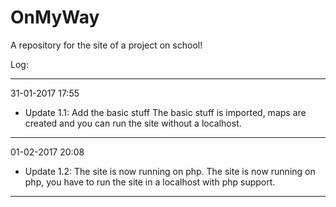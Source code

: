 # OnMyWay
A repository for the site of a project on school!

Log:

---------------------------------------------
31-01-2017 17:55
- Update 1.1: Add the basic stuff
    The basic stuff is imported, maps are created and you can run the site without a localhost.
---------------------------------------------
 01-02-2017 20:08
 - Update 1.2: The site is now running on php.
    The site is now running on php, you have to run the site in a localhost with php support.
---------------------------------------------

 
